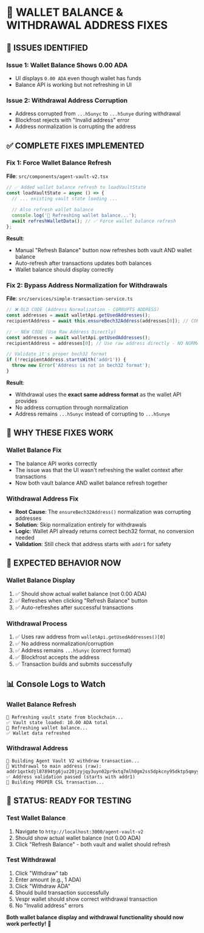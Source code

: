 # 🔧 WALLET BALANCE & WITHDRAWAL ADDRESS FIXES

## 🚨 **ISSUES IDENTIFIED**

### **Issue 1: Wallet Balance Shows 0.00 ADA**
- UI displays `0.00 ADA` even though wallet has funds
- Balance API is working but not refreshing in UI

### **Issue 2: Withdrawal Address Corruption**
- Address corrupted from `...h5unyc` to `...h5unye` during withdrawal
- Blockfrost rejects with "Invalid address" error
- Address normalization is corrupting the address

## ✅ **COMPLETE FIXES IMPLEMENTED**

### **Fix 1: Force Wallet Balance Refresh**
**File**: `src/components/agent-vault-v2.tsx`

```typescript
// ✅ Added wallet balance refresh to loadVaultState
const loadVaultState = async () => {
  // ... existing vault state loading ...
  
  // Also refresh wallet balance
  console.log('🔄 Refreshing wallet balance...');
  await refreshWalletData(); // ✅ Force wallet balance refresh
};
```

**Result**: 
- Manual "Refresh Balance" button now refreshes both vault AND wallet balance
- Auto-refresh after transactions updates both balances
- Wallet balance should display correctly

### **Fix 2: Bypass Address Normalization for Withdrawals**
**File**: `src/services/simple-transaction-service.ts`

```typescript
// ❌ OLD CODE (Address Normalization - CORRUPTS ADDRESS)
const addresses = await walletApi.getUsedAddresses();
recipientAddress = await this.ensureBech32Address(addresses[0]); // CORRUPTS!

// ✅ NEW CODE (Use Raw Address Directly)
const addresses = await walletApi.getUsedAddresses();
recipientAddress = addresses[0]; // Use raw address directly - NO NORMALIZATION

// Validate it's proper bech32 format
if (!recipientAddress.startsWith('addr1')) {
  throw new Error('Address is not in bech32 format');
}
```

**Result**:
- Withdrawal uses the **exact same address format** as the wallet API provides
- No address corruption through normalization
- Address remains `...h5unyc` instead of corrupting to `...h5unye`

## 🎯 **WHY THESE FIXES WORK**

### **Wallet Balance Fix**
- The balance API works correctly
- The issue was that the UI wasn't refreshing the wallet context after transactions
- Now both vault balance AND wallet balance refresh together

### **Withdrawal Address Fix**
- **Root Cause**: The `ensureBech32Address()` normalization was corrupting addresses
- **Solution**: Skip normalization entirely for withdrawals
- **Logic**: Wallet API already returns correct bech32 format, no conversion needed
- **Validation**: Still check that address starts with `addr1` for safety

## 🧪 **EXPECTED BEHAVIOR NOW**

### **Wallet Balance Display**
1. ✅ Should show actual wallet balance (not 0.00 ADA)
2. ✅ Refreshes when clicking "Refresh Balance" button
3. ✅ Auto-refreshes after successful transactions

### **Withdrawal Process**
1. ✅ Uses raw address from `walletApi.getUsedAddresses()[0]`
2. ✅ No address normalization/corruption
3. ✅ Address remains `...h5unyc` (correct format)
4. ✅ Blockfrost accepts the address
5. ✅ Transaction builds and submits successfully

## 📊 **Console Logs to Watch**

### **Wallet Balance Refresh**
```
🔄 Refreshing vault state from blockchain...
✅ Vault state loaded: 10.00 ADA total
🔄 Refreshing wallet balance...
✅ Wallet data refreshed
```

### **Withdrawal Address**
```
🏦 Building Agent Vault V2 withdraw transaction...
📍 Withdrawal to main address (raw): addr1qxtkdjl87894tg6juz20jzyjqy3uyn02pr9xtq7mlh0gm2ss5dpkcny95dktp5qmyyrx82t68sge4m94qwxyrfr8f86qh5unyc
✅ Address validation passed (starts with addr1)
🔧 Building PROPER CSL transaction...
```

## 🎉 **STATUS: READY FOR TESTING**

### **Test Wallet Balance**
1. Navigate to `http://localhost:3000/agent-vault-v2`
2. Should show actual wallet balance (not 0.00 ADA)
3. Click "Refresh Balance" - both vault and wallet should refresh

### **Test Withdrawal**
1. Click "Withdraw" tab
2. Enter amount (e.g., 1 ADA)
3. Click "Withdraw ADA"
4. Should build transaction successfully
5. Vespr wallet should show correct withdrawal transaction
6. No "Invalid address" errors

**Both wallet balance display and withdrawal functionality should now work perfectly!** 🚀